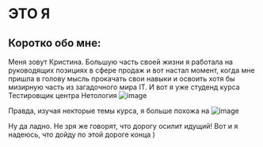 # **ЭТО Я**

## Коротко обо мне:
Меня зовут Кристина. 
Большую часть своей жизни я работала на руководящих позициях в сфере продаж и вот настал момент, когда мне пришла в голову мысль прокачать свои навыки и освоить хотя бы мизирную часть из загадочного мира IT.
И вот я уже студенд курса Тестировщик центра Нетология
![image](https://github.com/luksiria/my-site/assets/136055454/6a5cdbb2-2a61-439e-b7cb-f2672033334d)

Правда, изучая некторые темы курса, я больше похожа на 
![image](https://github.com/luksiria/my-site/assets/136055454/a6891e9c-763c-41db-bb22-b9be8c6d1200)

Ну да ладно. Не зря же говорят, что дорогу осилит идущий! Вот и я надеюсь, что дойду по этой дороге конца )

